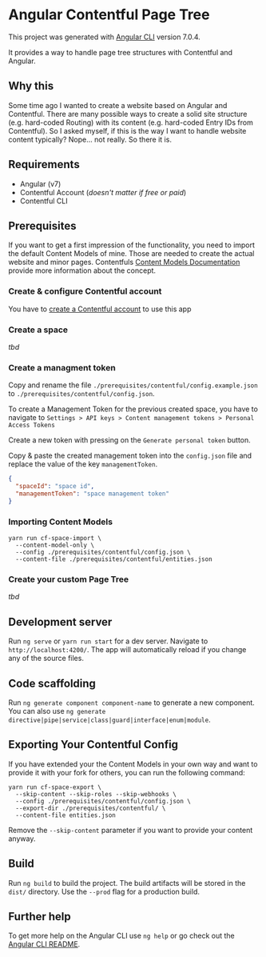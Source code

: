 # Angular Contentful Page Tree

This project was generated with [Angular CLI](https://github.com/angular/angular-cli) version 7.0.4.  

It provides a way to handle page tree structures with Contentful and Angular.  

## Why this

Some time ago I wanted to create a website based on Angular and Contentful. There are many possible ways to create a solid site structure (e.g. hard-coded Routing) with its content (e.g. hard-coded Entry IDs from Contentful). So I asked myself, if this is the way I want to handle website content typically? Nope... not really. So there it is.

## Requirements

- Angular (v7)
- Contentful Account (_doesn't matter if free or paid_)
- Contentful CLI

## Prerequisites

If you want to get a first impression of the functionality, you need to import the default Content Models of mine. Those are needed to create the actual website and minor pages. Contentfuls [Content Models Documentation](https://www.contentful.com/developers/docs/concepts/data-model/) provide more information about the concept.

### Create & configure Contentful account  

You have to [create a Contentful account](https://www.contentful.com/sign-up/) to use this app

### Create a space  

_tbd_

### Create a managment token

Copy and rename the file `./prerequisites/contentful/config.example.json` to `./prerequisites/contentful/config.json`.

To create a Management Token for the previous created space, you have to navigate to `Settings > API keys > Content management tokens > Personal Access Tokens`  

Create a new token with pressing on the `Generate personal token` button.  
  
Copy & paste the created management token into the `config.json` file and replace the value of the key `managementToken`.

```json
{
  "spaceId": "space id",
  "managementToken": "space management token"
}
```

### Importing Content Models

    yarn run cf-space-import \
      --content-model-only \
      --config ./prerequisites/contentful/config.json \
      --content-file ./prerequisites/contentful/entities.json

### Create your custom Page Tree

_tbd_

## Development server

Run `ng serve` or `yarn run start` for a dev server. Navigate to `http://localhost:4200/`. The app will automatically reload if you change any of the source files.

## Code scaffolding

Run `ng generate component component-name` to generate a new component. You can also use `ng generate directive|pipe|service|class|guard|interface|enum|module`.

## Exporting Your Contentful Config

If you have extended your the Content Models in your own way and want to provide it with your fork for others, you can run the following command:

    yarn run cf-space-export \
      --skip-content --skip-roles --skip-webhooks \
      --config ./prerequisites/contentful/config.json \
      --export-dir ./prerequisites/contentful/ \
      --content-file entities.json

Remove the `--skip-content` parameter if you want to provide your content anyway.

## Build

Run `ng build` to build the project. The build artifacts will be stored in the `dist/` directory. Use the `--prod` flag for a production build.

## Further help

To get more help on the Angular CLI use `ng help` or go check out the [Angular CLI README](https://github.com/angular/angular-cli/blob/master/README.md).
